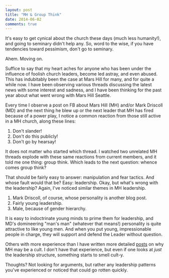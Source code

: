 ```yaml
---
layout: post
title: "MH & Group Think"
date: 2014-06-02
comments: true
---
```


It's easy to get cynical about the church these days (much less humanity!), and going to seminary didn't help any. So, word to the wise, if you have tendencies toward pessimism, don't go to seminary.

Ahem. Moving on.

Suffice to say that my heart aches for anyone who has been under the influence of foolish church leaders, become led astray, and even abused. This has indubitably been the case at Mars Hill for many, and for quite a while now. I have been observing various threads discussing the latest news with some interest and sadness, and I have been thinking for the past year about what went wrong with Mars Hill Seattle.

Every time I observe a post on FB about Mars Hill (MH) and/or Mark Driscoll (MD) and the next thing he blew up or the next leader that MH has fired because of a power play, I notice a common reaction from those still active in a MH church, along these lines:

1. Don't slander!
2. Don't do this publicly!
3. Don't go by hearsay!


It does not matter who started which thread. I watched two unrelated MH threads explode with these same reactions from current members, and it told me one thing: group think. Which leads to the next question: whence comes group think?

That should be fairly easy to answer: manipulation and fear tactics. And whose fault would that be? Easy: leadership. Okay, but what's wrong with the leadership? Again, I've noticed similar themes in MH leadership.

1. Mark Driscoll, of course, whose personality is another blog post.
2. Fairly young leadership.
3. Male, because of gender hierarchy.


It is easy to indoctrinate young minds to prime them for leadership, and MD's domineering "man's man" (whatever that means!) personality is quite attractive to like young men. And when you put young, impressionable people in charge, they will support and defend the Leader without question.


Others with more experience than I have written more detailed [posts](http://www.elizabethesther.com/2014/03/is-marshill-church-a-cult.html) on why MH may be a cult. I don't have that experience, but even if one looks at _just_ the leadership structure, something starts to smell cult-y.

Thoughts? Not looking for arguments, but rather any leadership patterns you've experienced or noticed that could go rotten quickly.

